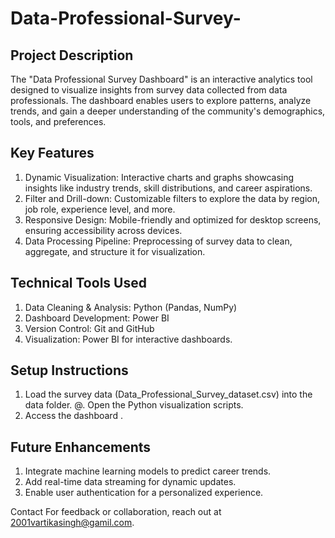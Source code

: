 # Data-Professional-Survey-

## Project Description
The "Data Professional Survey Dashboard" is an interactive analytics tool designed to visualize insights from survey data collected from data professionals. The dashboard enables users to explore patterns, analyze trends, and gain a deeper understanding of the community's demographics, tools, and preferences.

## Key Features
1. Dynamic Visualization: Interactive charts and graphs showcasing insights like industry trends, skill distributions, and career aspirations.
2. Filter and Drill-down: Customizable filters to explore the data by region, job role, experience level, and more.
3. Responsive Design: Mobile-friendly and optimized for desktop screens, ensuring accessibility across devices.
4. Data Processing Pipeline: Preprocessing of survey data to clean, aggregate, and structure it for visualization.

## Technical Tools Used
1. Data Cleaning & Analysis: Python (Pandas, NumPy)
2. Dashboard Development:  Power BI
3. Version Control: Git and GitHub
4. Visualization: Power BI for interactive dashboards.

## Setup Instructions
1. Load the survey data (Data_Professional_Survey_dataset.csv) into the data folder.
@. Open  the Python visualization scripts.
3. Access the dashboard .


## Future Enhancements
1. Integrate machine learning models to predict career trends.
2. Add real-time data streaming for dynamic updates.
3. Enable user authentication for a personalized experience.


Contact
For feedback or collaboration, reach out at 2001vartikasingh@gamil.com.

